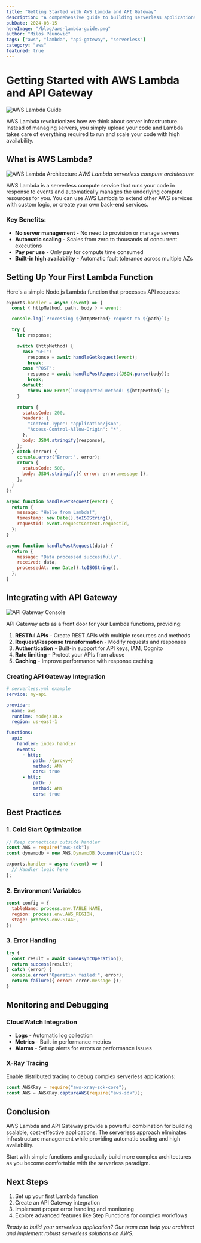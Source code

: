 ```yaml
---
title: "Getting Started with AWS Lambda and API Gateway"
description: "A comprehensive guide to building serverless applications using AWS Lambda and API Gateway for scalable cloud solutions."
pubDate: 2024-03-15
heroImage: "/blog/aws-lambda-guide.pmg"
author: "Miloš Paunović"
tags: ["aws", "lambda", "api-gateway", "serverless"]
category: "aws"
featured: true
---
```


# Getting Started with AWS Lambda and API Gateway

![AWS Lambda Guide](/blog/aws-lambda-guide.png)

AWS Lambda revolutionizes how we think about server infrastructure. Instead of managing servers, you simply upload your code and Lambda takes care of everything required to run and scale your code with high availability.

## What is AWS Lambda?

![AWS Lambda Architecture](/blog/aws-lambda-guide.png)
_AWS Lambda serverless compute architecture_

AWS Lambda is a serverless compute service that runs your code in response to events and automatically manages the underlying compute resources for you. You can use AWS Lambda to extend other AWS services with custom logic, or create your own back-end services.

### Key Benefits:

- **No server management** - No need to provision or manage servers
- **Automatic scaling** - Scales from zero to thousands of concurrent executions
- **Pay per use** - Only pay for compute time consumed
- **Built-in high availability** - Automatic fault tolerance across multiple AZs

## Setting Up Your First Lambda Function

Here's a simple Node.js Lambda function that processes API requests:

```javascript
exports.handler = async (event) => {
  const { httpMethod, path, body } = event;

  console.log(`Processing ${httpMethod} request to ${path}`);

  try {
    let response;

    switch (httpMethod) {
      case "GET":
        response = await handleGetRequest(event);
        break;
      case "POST":
        response = await handlePostRequest(JSON.parse(body));
        break;
      default:
        throw new Error(`Unsupported method: ${httpMethod}`);
    }

    return {
      statusCode: 200,
      headers: {
        "Content-Type": "application/json",
        "Access-Control-Allow-Origin": "*",
      },
      body: JSON.stringify(response),
    };
  } catch (error) {
    console.error("Error:", error);
    return {
      statusCode: 500,
      body: JSON.stringify({ error: error.message }),
    };
  }
};

async function handleGetRequest(event) {
  return {
    message: "Hello from Lambda!",
    timestamp: new Date().toISOString(),
    requestId: event.requestContext.requestId,
  };
}

async function handlePostRequest(data) {
  return {
    message: "Data processed successfully",
    received: data,
    processedAt: new Date().toISOString(),
  };
}
```

## Integrating with API Gateway

![API Gateway Console](/blog/api-gateway-console.jpg)

API Gateway acts as a front door for your Lambda functions, providing:

1. **RESTful APIs** - Create REST APIs with multiple resources and methods
2. **Request/Response transformation** - Modify requests and responses
3. **Authentication** - Built-in support for API keys, IAM, Cognito
4. **Rate limiting** - Protect your APIs from abuse
5. **Caching** - Improve performance with response caching

### Creating API Gateway Integration

```yaml
# serverless.yml example
service: my-api

provider:
  name: aws
  runtime: nodejs18.x
  region: us-east-1

functions:
  api:
    handler: index.handler
    events:
      - http:
          path: /{proxy+}
          method: ANY
          cors: true
      - http:
          path: /
          method: ANY
          cors: true
```

## Best Practices

### 1. Cold Start Optimization

```javascript
// Keep connections outside handler
const AWS = require("aws-sdk");
const dynamodb = new AWS.DynamoDB.DocumentClient();

exports.handler = async (event) => {
  // Handler logic here
};
```

### 2. Environment Variables

```javascript
const config = {
  tableName: process.env.TABLE_NAME,
  region: process.env.AWS_REGION,
  stage: process.env.STAGE,
};
```

### 3. Error Handling

```javascript
try {
  const result = await someAsyncOperation();
  return success(result);
} catch (error) {
  console.error("Operation failed:", error);
  return failure({ error: error.message });
}
```

## Monitoring and Debugging

### CloudWatch Integration

- **Logs** - Automatic log collection
- **Metrics** - Built-in performance metrics
- **Alarms** - Set up alerts for errors or performance issues

### X-Ray Tracing

Enable distributed tracing to debug complex serverless applications:

```javascript
const AWSXRay = require("aws-xray-sdk-core");
const AWS = AWSXRay.captureAWS(require("aws-sdk"));
```

## Conclusion

AWS Lambda and API Gateway provide a powerful combination for building scalable, cost-effective applications. The serverless approach eliminates infrastructure management while providing automatic scaling and high availability.

Start with simple functions and gradually build more complex architectures as you become comfortable with the serverless paradigm.

## Next Steps

1. Set up your first Lambda function
2. Create an API Gateway integration
3. Implement proper error handling and monitoring
4. Explore advanced features like Step Functions for complex workflows

_Ready to build your serverless application? Our team can help you architect and implement robust serverless solutions on AWS._
